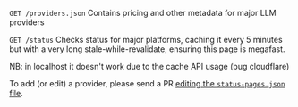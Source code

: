 `GET /providers.json` Contains pricing and other metadata for major LLM providers

`GET /status` Checks status for major platforms, caching it every 5 minutes but with a very long stale-while-revalidate, ensuring this page is megafast.

NB: in localhost it doesn't work due to the cache API usage (bug cloudflare)

To add (or edit) a provider, please send a PR [editing the `status-pages.json` file](https://github.com/janwilmake/chatcompletions.status/edit/main/status-pages.json).
